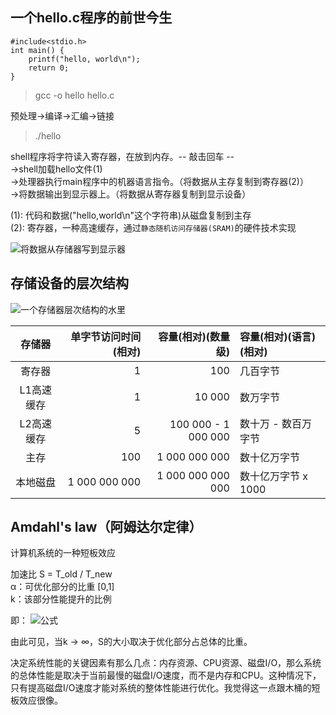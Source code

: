 ## 一个hello.c程序的前世今生

```
#include<stdio.h>
int main() {
    printf("hello, world\n");
    return 0;
}
```
> gcc -o hello hello.c

预处理->编译->汇编->链接
> ./hello

shell程序将字符读入寄存器，在放到内存。-- 敲击回车 --  
->shell加载hello文件(1)  
->处理器执行main程序中的机器语言指令。（将数据从主存复制到寄存器(2)）  
->将数据输出到显示器上。（将数据从寄存器复制到显示设备）

(1): 代码和数据("hello,world\n"这个字符串)从磁盘复制到主存  
(2): 寄存器，一种高速缓存，通过`静态随机访问存储器(SRAM)`的硬件技术实现

![将数据从存储器写到显示器](https://github.com/nibnait/algorithms/blob/master/image/CSAPP_C1-1.png)

## 存储设备的层次结构

![一个存储器层次结构的水里](https://github.com/nibnait/algorithms/blob/master/image/CSAPP_C1-2.png)

| 存储器 | 单字节访问时间(相对) | 容量(相对)(数量级) | 容量(相对)(语言)(相对) |
| :------: | ------: | ------: | :------ |
| 寄存器 | 1 | 100 | 几百字节 |
| L1高速缓存 | 1 | 10 000|数万字节 |
| L2高速缓存 | 5 | 100 000 - 1 000 000|数十万 - 数百万字节 |
| 主存 | 100 | 1 000 000 000|数十亿万字节 |
| 本地磁盘 | 1 000 000 000 | 1 000 000 000 000|数十亿万字节 x 1000 |


## Amdahl's law（阿姆达尔定律）
计算机系统的一种短板效应

加速比 S = T_old / T_new  
α：可优化部分的比重 [0,1]  
k：该部分性能提升的比例

即：
![公式](https://github.com/nibnait/algorithms/blob/master/image/CSAPP_C1-3.png)  

由此可见，当k -> ∞，S的大小取决于优化部分占总体的比重。

决定系统性能的关键因素有那么几点：内存资源、CPU资源、磁盘I/O，那么系统的总体性能是取决于当前最慢的磁盘I/O速度，而不是内存和CPU。这种情况下，只有提高磁盘I/O速度才能对系统的整体性能进行优化。我觉得这一点跟木桶的短板效应很像。